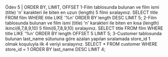 Ödev 5 | ORDER BY, LIMIT, OFFSET
1-Film tablosunda bulunan ve film ismi (title) 'n' karakteri ile biten en uzun (length) 5 filmi sıralayınız.
SELECT title FROM film
WHERE title LIKE '%n'
ORDER BY length DESC
LIMIT 5;
2-Film tablosunda bulunan ve film ismi (title) 'n' karakteri ile biten en kısa (length) ikinci(6,7,8,9,10) 5 filmi(6,7,8,9,10) sıralayınız.
SELECT title FROM film
WHERE title LIKE '%n'
ORDER BY length
OFFSET 5
LIMIT 5;
3-Customer tablosunda bulunan last_name sütununa göre azalan yapılan sıralamada store_id 1 olmak koşuluyla ilk 4 veriyi sıralayınız.
SELECT * FROM customer
WHERE store_id = 1
ORDER BY last_name DESC
LIMIT 4;
